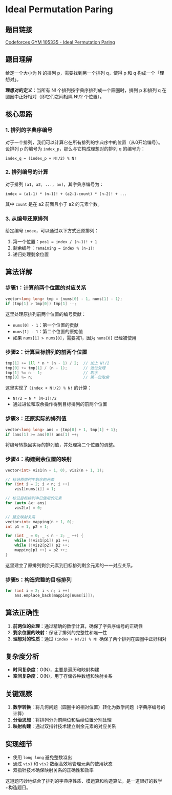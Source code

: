 # Ideal Permutation Paring

## 题目链接
[Codeforces GYM 105335 - Ideal Permutation Paring](https://codeforces.com/gym/105335/problem/I)

## 题目理解

给定一个大小为 N 的排列 p，需要找到另一个排列 q，使得 p 和 q 构成一个「理想对」。

**理想对的定义**：当所有 N! 个排列按字典序排列成一个圆圈时，排列 p 和排列 q 在圆圈中正好相对（即它们之间相隔 N!/2 个位置）。

## 核心思路

### 1. 排列的字典序编号

对于一个排列，我们可以计算它在所有排列的字典序中的位置（从0开始编号）。设排列 p 的编号为 `index_p`，那么与它构成理想对的排列 q 的编号为：
```
index_q = (index_p + N!/2) % N!
```

### 2. 排列编号的计算

对于排列 `[a1, a2, ..., an]`，其字典序编号为：
```
index = (a1-1) * (n-1)! + (a2-1-count) * (n-2)! + ...
```
其中 `count` 是在 a2 前面且小于 a2 的元素个数。

### 3. 从编号还原排列

给定编号 `index`，可以通过以下方式还原排列：
1. 第一个位置：`pos1 = index / (n-1)! + 1`
2. 剩余编号：`remaining = index % (n-1)!`
3. 递归处理剩余位置

## 算法详解

### 步骤1：计算前两个位置的对应关系

```cpp
vector<long long> tmp = {nums[0] - 1, nums[1] - 1};
if (tmp[1] > tmp[0]) tmp[1] --;
```

这里处理原排列前两个位置的编号贡献：
- `nums[0] - 1`：第一个位置的贡献
- `nums[1] - 1`：第二个位置的原始值
- 如果 `nums[1] > nums[0]`，需要减1，因为 `nums[0]` 已经被使用

### 步骤2：计算目标排列的前两个位置

```cpp
tmp[1] += 1ll * n * (n - 1) / 2;  // 加上 N!/2
tmp[0] += tmp[1] / (n - 1);       // 进位处理
tmp[1] %= n - 1;                  // 取余
tmp[0] %= n;                      // 第一位取余
```

这里实现了 `(index + N!/2) % N!` 的计算：
- `N!/2 = N * (N-1)!/2`
- 通过进位和取余操作得到目标排列的前两个位置

### 步骤3：还原实际的排列值

```cpp
vector<long long> ans = {tmp[0] + 1, tmp[1] + 1};
if (ans[1] >= ans[0]) ans[1] ++;
```

将编号转换回实际的排列值，并处理第二个位置的调整。

### 步骤4：构建剩余位置的映射

```cpp
vector<int> vis1(n + 1, 0), vis2(n + 1, 1);

// 标记原排列中剩余的元素
for (int i = 2; i < n; i ++)
    vis1[nums[i]] = 1;

// 标记目标排列中已使用的元素
for (auto &x: ans)
    vis2[x] = 0;

// 建立映射关系
vector<int> mapping(n + 1, 0);
int p1 = 1, p2 = 1;

for (int _ = 0; _ < n - 2; _ ++) {
    while (!vis1[p1]) p1 ++;
    while (!vis2[p2]) p2 ++;
    mapping[p1 ++] = p2 ++;
}
```

这里建立了原排列剩余元素到目标排列剩余元素的一一对应关系。

### 步骤5：构造完整的目标排列

```cpp
for (int i = 2; i < n; i ++)
    ans.emplace_back(mapping[nums[i]]);
```

## 算法正确性

1. **前两位的处理**：通过精确的数学计算，确保了字典序编号的正确性
2. **剩余位置的映射**：保证了排列的完整性和唯一性
3. **理想对的性质**：通过 `(index + N!/2) % N!` 确保了两个排列在圆圈中正好相对

## 复杂度分析

- **时间复杂度**：O(N)，主要是遍历和映射构建
- **空间复杂度**：O(N)，用于存储各种数组和映射关系

## 关键观察

1. **数学转换**：将几何问题（圆圈中的相对位置）转化为数学问题（字典序编号的计算）
2. **分治思想**：将排列分为前两位和后续位置分别处理
3. **映射构建**：通过双指针技术建立剩余元素的对应关系

## 实现细节

- 使用 `long long` 避免整数溢出
- 通过 `vis1` 和 `vis2` 数组高效地管理元素的使用状态
- 双指针技术确保映射关系的正确性和效率

这道题巧妙地结合了排列的字典序性质、模运算和构造算法，是一道很好的数学+构造题目。